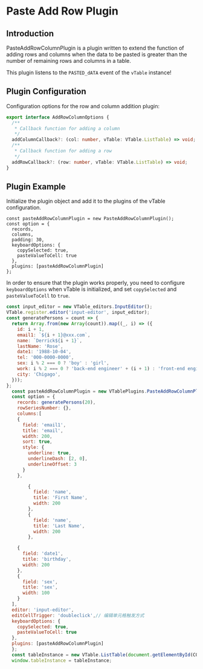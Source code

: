 # Paste Add Row Plugin 

## Introduction

PasteAddRowColumnPlugin is a plugin written to extend the function of adding rows and columns when the data to be pasted is greater than the number of remaining rows and columns in a table.

This plugin listens to the `PASTED_dATA` event of the `vTable` instance!

## Plugin Configuration

Configuration options for the row and column addition plugin:

```ts
export interface AddRowColumnOptions {
  /**
   * Callback function for adding a column
   */
  addColumnCallback?: (col: number, vTable: VTable.ListTable) => void;
  /**
   * Callback function for adding a row
   */
  addRowCallback?: (row: number, vTable: VTable.ListTable) => void;
}
```


## Plugin Example
Initialize the plugin object and add it to the plugins of the vTable configuration.
```
const pasteAddRowColumnPlugin = new PasteAddRowColumnPlugin();
const option = {
  records,
  columns,
  padding: 30,
  keyboardOptions: {
    copySelected: true,
    pasteValueToCell: true
  },
  plugins: [pasteAddRowColumnPlugin]
};
```
In order to ensure that the plugin works properly, you need to configure `keyboardOptions` when vTable is initialized, and set `copySelected` and `pasteValueToCell` to `true`.

```javascript livedemo template=vtable
const input_editor = new VTable_editors.InputEditor();
VTable.register.editor('input-editor', input_editor);
const generatePersons = count => {
  return Array.from(new Array(count)).map((_, i) => ({
    id: i + 1,
    email1: `${i + 1}@xxx.com`,
    name: `Derrick${i + 1}`,
    lastName: 'Rose',
    date1: '1988-10-04',
    tel: '000-0000-0000',
    sex: i % 2 === 0 ? 'boy' : 'girl',
    work: i % 2 === 0 ? 'back-end engineer' + (i + 1) : 'front-end engineer' + (i + 1),
    city: 'Chigago',
  }));
};
  const pasteAddRowColumnPlugin = new VTablePlugins.PasteAddRowColumnPlugin();
  const option = {
    records: generatePersons(20),
    rowSeriesNumber: {},
    columns:[
    {
      field: 'email1',
      title: 'email',
      width: 200,
      sort: true,
      style: {
        underline: true,
        underlineDash: [2, 0],
        underlineOffset: 3
      }
    },

        {
          field: 'name',
          title: 'First Name',
          width: 200
        },
        {
          field: 'name',
          title: 'Last Name',
          width: 200
        },

    {
      field: 'date1',
      title: 'birthday',
      width: 200
    },
    {
      field: 'sex',
      title: 'sex',
      width: 100
    }
  ],
  editor: 'input-editor',
  editCellTrigger: 'doubleclick',// 编辑单元格触发方式
  keyboardOptions: {
    copySelected: true,
    pasteValueToCell: true
  },
  plugins: [pasteAddRowColumnPlugin]
  };
  const tableInstance = new VTable.ListTable(document.getElementById(CONTAINER_ID),option);
  window.tableInstance = tableInstance;
```